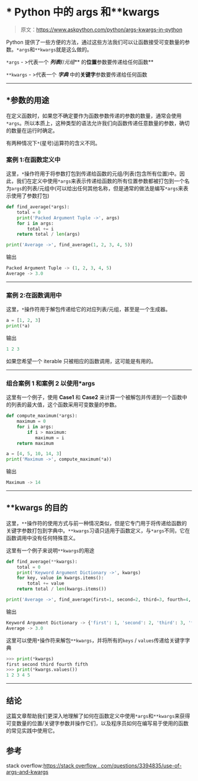 # * Python 中的 args 和**kwargs

> 原文：<https://www.askpython.com/python/args-kwargs-in-python>

Python 提供了一些方便的方法，通过这些方法我们可以让函数接受可变数量的参数。`*args`和`**kwargs`就是这么做的。

`*args` - >代表一个 ***列表*/**/*元组*** 的**位置**参数要传递给任何函数**

`**kwargs` - >代表一个 ***字典*** 中的**关键字**参数要传递给任何函数

* * *

## *参数的用途

在定义函数时，如果您不确定要作为函数参数传递的参数的数量，通常会使用`*args`。所以本质上，这种类型的语法允许我们向函数传递任意数量的参数，确切的数量在运行时确定。

有两种情况下`*`(星号)运算符的含义不同。

### 案例 1:在函数定义中

这里，`*`操作符用于将参数打包到传递给函数的元组/列表(包含所有位置)中。因此，我们在定义中使用`*args`来表示传递给函数的所有位置参数都被打包到一个名为`args`的列表/元组中(可以给出任何其他名称，但是通常的做法是编写`*args`来表示使用了参数打包)

```py
def find_average(*args):
    total = 0
    print('Packed Argument Tuple ->', args)
    for i in args:
        total += i
    return total / len(args)

print('Average ->', find_average(1, 2, 3, 4, 5))

```

输出

```py
Packed Argument Tuple -> (1, 2, 3, 4, 5)
Average -> 3.0

```

* * *

### 案例 2:在函数调用中

这里，`*`操作符用于解包传递给它的对应列表/元组，甚至是一个生成器。

```py
a = [1, 2, 3]
print(*a)

```

输出

```py
1 2 3

```

如果您希望一个 iterable 只被相应的函数调用，这可能是有用的。

* * *

### 组合案例 1 和案例 2 以使用*args

这里有一个例子，使用 **Case1** 和 **Case2** 来计算一个被解包并传递到一个函数中的列表的最大值，这个函数采用可变数量的参数。

```py
def compute_maximum(*args):
    maximum = 0
    for i in args:
        if i > maximum:
           maximum = i
    return maximum

a = [4, 5, 10, 14, 3]
print('Maximum ->', compute_maximum(*a))

```

输出

```py
Maximum -> 14

```

* * *

## **kwargs 的目的

这里，`**`操作符的使用方式与前一种情况类似，但是它专门用于将传递给函数的关键字参数打包到字典中。`**kwargs`习语只适用于函数定义，与`*args`不同，它在函数调用中没有任何特殊意义。

这里有一个例子来说明`**kwargs`的用途

```py
def find_average(**kwargs):
    total = 0
    print('Keyword Argument Dictionary ->', kwargs)
    for key, value in kwargs.items():
        total += value
    return total / len(kwargs.items())

print('Average ->', find_average(first=1, second=2, third=3, fourth=4, fifth=5))

```

输出

```py
Keyword Argument Dictionary -> {'first': 1, 'second': 2, 'third': 3, 'fourth': 4, 'fifth': 5}
Average -> 3.0

```

这里可以使用`*`操作符来解包`**kwargs`，并将所有的`keys` / `values`传递给关键字字典

```py
>>> print(*kwargs)
first second third fourth fifth
>>> print(*kwargs.values())
1 2 3 4 5

```

* * *

## 结论

这篇文章帮助我们更深入地理解了如何在函数定义中使用`*args`和`**kwargs`来获得可变数量的位置/关键字参数并操作它们，以及程序员如何在编写易于使用的函数的常见实践中使用它。

## 参考

stack overflow:[https://stack overflow . com/questions/3394835/use-of-args-and-kwargs](https://stackoverflow.com/questions/3394835/use-of-args-and-kwargs)